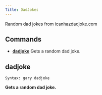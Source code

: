 ```yaml
---
Title: DadJokes
---
```

Random dad jokes from icanhazdadjoke.com
​
## Commands
- **[dadjoke](#dadjoke)** Gets a random dad joke.

## dadjoke
```
Syntax: gary dadjoke 
```
**Gets a random dad joke.**